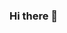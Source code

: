 ### Hi there 👋

<!--
**cagdas5/cagdas5** is a ✨ _special_ ✨ repository because its `README.md` (this file) appears on your GitHub profile.

Here are some ideas to get you started:

- 🍿 I’m currently on my journey to learn R and GitHub usage ...
- 📊 I’m currently learning about basic data science tools...
- 🤔 I’m looking for help with datasets and data manipulation 
- 📫 How to reach me:
<br />
[twitter]: https://twitter.com/cagdas_kd
<br />
